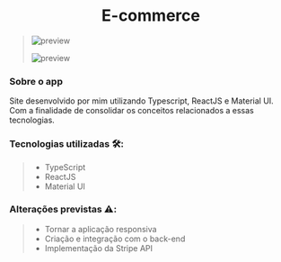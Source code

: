 <h1 align='center'> E-commerce</h1>

> ![preview](./assets/preview.PNG)
>
> ![preview](./assets/preview2.PNG)

 ### Sobre o app 
 Site desenvolvido por mim utilizando Typescript, ReactJS e Material UI. Com a finalidade de consolidar os conceitos relacionados a essas tecnologias.

### Tecnologias utilizadas 🛠️:
> - TypeScript
> - ReactJS
> - Material UI

### Alterações previstas ⚠️:
> - Tornar a aplicação responsiva
> - Criação e integração com o back-end
> - Implementação da Stripe API